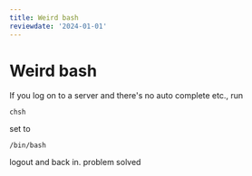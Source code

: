 ```yaml
---
title: Weird bash
reviewdate: '2024-01-01'
---
```


# Weird bash

If you log on to a server and there's no auto complete etc., run



```shell
chsh
```

set to

```shell
/bin/bash
```

logout and back in. problem solved